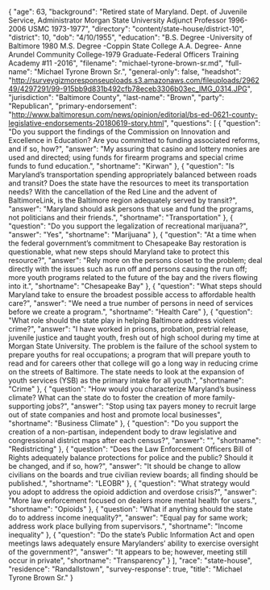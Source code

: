 {
  "age": 63,
  "background": "Retired state of Maryland. Dept. of Juvenile Service, Administrator Morgan State University Adjunct Professor 1996-2006 USMC 1973-1977",
  "directory": "content/state-house/district-10",
  "district": 10,
  "dob": "4/10/1955",
  "education": "B.S. Degree -University of Baltimore 1980 M.S. Degree -Coppin State College A.A. Degree- Anne Arundel Community College-1979 Graduate-Federal Officers Training Academy #11 -2016",
  "filename": "michael-tyrone-brown-sr.md",
  "full-name": "Michael Tyrone Brown Sr.",
  "general-only": false,
  "headshot": "http://surveygizmoresponseuploads.s3.amazonaws.com/fileuploads/296249/4297291/99-915bb9d831b492cfb78eceb3306b03ec_IMG_0314.JPG",
  "jurisdiction": "Baltimore County",
  "last-name": "Brown",
  "party": "Republican",
  "primary-endorsement": "http://www.baltimoresun.com/news/opinion/editorial/bs-ed-0621-county-legislative-endorsements-20180619-story.html",
  "questions": [
    {
      "question": "Do you support the findings of the Commission on Innovation and Excellence in Education? Are you committed to funding associated reforms, and if so, how?",
      "answer": "My assuring that casino and lottery monies are used and directed; using funds for firearm programs and special crime funds to fund education.",
      "shortname": "Kirwan"
    },
    {
      "question": "Is Maryland’s transportation spending appropriately balanced between roads and transit? Does the state have the resources to meet its transportation needs? With the cancellation of the Red Line and the advent of BaltimoreLink, is the Baltimore region adequately served by transit?",
      "answer": "Maryland should ask persons that use and fund the programs, not politicians and their friends.",
      "shortname": "Transportation"
    },
    {
      "question": "Do you support the legalization of recreational marijuana?",
      "answer": "Yes",
      "shortname": "Marijuana"
    },
    {
      "question": "At a time when the federal government’s commitment to Chesapeake Bay restoration is questionable, what new steps should Maryland take to protect this resource?",
      "answer": "Rely more on the persons closet to the problem; deal directly with the issues such as run off and persons causing the run off; more youth programs related to the future of the bay and the rivers flowing into it.",
      "shortname": "Chesapeake Bay"
    },
    {
      "question": "What steps should Maryland take to ensure the broadest possible access to affordable health care?",
      "answer": "We need a true number of persons in  need of services before we create a program.",
      "shortname": "Health Care"
    },
    {
      "question": "What role should the state play in helping Baltimore address violent crime?",
      "answer": "I have worked in prisons, probation, pretrial release, juvenile justice and taught youth, fresh out of high school during my time at Morgan State University. The problem is the failure of the school system to prepare youths for real occupations; a program that will prepare youth to read and for careers other that college will go a long way in reducing crime on the streets of Baltimore. The state needs to look at the expansion of youth services  (YSB) as the primary intake for all youth.",
      "shortname": "Crime"
    },
    {
      "question": "How would you characterize Maryland’s business climate? What can the state do to foster the creation of more family-supporting jobs?",
      "answer": "Stop using tax payers money to recruit large out of state companies and host and promote local businesses",
      "shortname": "Business Climate"
    },
    {
      "question": "Do you support the creation of a non-partisan, independent body to draw legislative and congressional district maps after each census?",
      "answer": "",
      "shortname": "Redistricting"
    },
    {
      "question": "Does the Law Enforcement Officers Bill of Rights adequately balance protections for police and the public? Should it be changed, and if so, how?",
      "answer": "It should be change to allow civilians on the boards and true civilian review boards; all finding should be published.",
      "shortname": "LEOBR"
    },
    {
      "question": "What strategy would you adopt to address the opioid addiction and overdose crisis?",
      "answer": "More law enforcement focused on dealers more mental health for users.",
      "shortname": "Opioids"
    },
    {
      "question": "What if anything should the state do to address income inequality?",
      "answer": "Equal pay for same work; address work place bullying from supervisors.",
      "shortname": "Income inequality"
    },
    {
      "question": "Do the state’s Public Information Act and open meetings laws adequately ensure Marylanders’ ability to exercise oversight of the government?",
      "answer": "It appears to be; however, meeting still occur in private",
      "shortname": "Transparency"
    }
  ],
  "race": "state-house",
  "residence": "Randallstown",
  "survey-response": true,
  "title": "Michael Tyrone Brown Sr."
}
